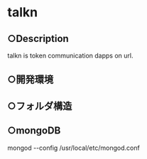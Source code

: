 # talkn

## ○Description

  talkn is token communication dapps on url.

## ○開発環境

## ○フォルダ構造

## ○mongoDB

mongod --config /usr/local/etc/mongod.conf
